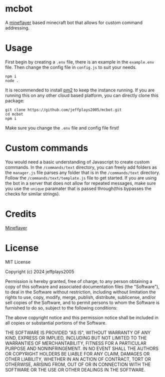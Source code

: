 # mcbot
A [mineflayer](https://github.com/PrismarineJS/mineflayer) based minecraft bot that allows for custom command addressing.

# Usage
First begin by creating a `.env` file, there is an example in the `example.env` file. Then change the config file in `config.js` to suit your needs.
```shell
npm i
node .
```
It is recommended to install [pm2](https://www.npmjs.com/package/pm2) to keep the instance running.
If you are running this on any other cloud based platform, you can directly clone this package:
```shell
git clone https://github.com/jeffplays2005/mcbot.git
cd mcbot
npm i
```
Make sure you change the `.env` file and config file first!

# Custom commands
You would need a basic understanding of Javascript to create custom commands. In the `/commands/text` directory, you can freely add folders as the `manager.js` file parses any folder that is in the `/commands/text` directory. Follow the `/commands/text/template.js` file to get started.
If you are using the bot in a server that does not allow for repeated messages, make sure you use the `unique` paramater that is passed through(this bypasses the checks for similar strings).

# Credits
[Mineflayer](https://github.com/PrismarineJS/mineflayer)

# License
MIT License

Copyright (c) 2024 jeffplays2005

Permission is hereby granted, free of charge, to any person obtaining a copy
of this software and associated documentation files (the "Software"), to deal
in the Software without restriction, including without limitation the rights
to use, copy, modify, merge, publish, distribute, sublicense, and/or sell
copies of the Software, and to permit persons to whom the Software is
furnished to do so, subject to the following conditions:

The above copyright notice and this permission notice shall be included in all
copies or substantial portions of the Software.

THE SOFTWARE IS PROVIDED "AS IS", WITHOUT WARRANTY OF ANY KIND, EXPRESS OR
IMPLIED, INCLUDING BUT NOT LIMITED TO THE WARRANTIES OF MERCHANTABILITY,
FITNESS FOR A PARTICULAR PURPOSE AND NONINFRINGEMENT. IN NO EVENT SHALL THE
AUTHORS OR COPYRIGHT HOLDERS BE LIABLE FOR ANY CLAIM, DAMAGES OR OTHER
LIABILITY, WHETHER IN AN ACTION OF CONTRACT, TORT OR OTHERWISE, ARISING FROM,
OUT OF OR IN CONNECTION WITH THE SOFTWARE OR THE USE OR OTHER DEALINGS IN THE
SOFTWARE.
